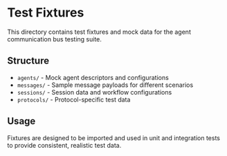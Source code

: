 # Test Fixtures

This directory contains test fixtures and mock data for the agent communication bus testing suite.

## Structure

- `agents/` - Mock agent descriptors and configurations
- `messages/` - Sample message payloads for different scenarios
- `sessions/` - Session data and workflow configurations
- `protocols/` - Protocol-specific test data

## Usage

Fixtures are designed to be imported and used in unit and integration tests to provide consistent, realistic test data.